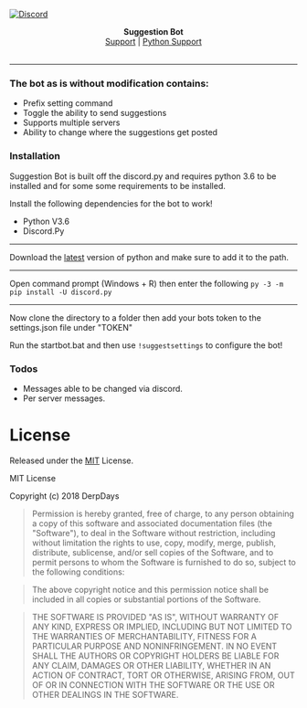 [![Discord](https://pm1.narvii.com/6269/935a0c5a463f7c20e91212f9c8e149851d7a8a24_hq.jpg)](http://discord.gg/8nG3FkS/)

<p align="center">
  <b>Suggestion Bot</b><br>
  <a href="http://discord.gg/8nG3FkS/">Support</a> |
  <a href="https://discord.gg/r3sSKJJ">Python Support</a>
  <br><br>
</p>

---

### The bot as is without modification contains:
* Prefix setting command
* Toggle the ability to send suggestions
* Supports multiple servers
* Ability to change where the suggestions get posted


### Installation

Suggestion Bot is built off the discord.py and requires python 3.6 to be installed and for some some requirements to be installed.

Install the following dependencies for the bot to work!


- Python V3.6
- Discord.Py

---
Download the [latest](https://www.python.org/downloads/) version of python and make sure to add it to the path.

---

Open command prompt (Windows + R) then enter the following ```py -3 -m pip install -U discord.py```

---

Now clone the directory to a folder then add your bots token to the settings.json file under "TOKEN"

Run the startbot.bat and then use `!suggestsettings` to configure the bot!

### Todos

 - Messages able to be changed via discord.
 - Per server messages.

# License

Released under the [MIT](https://en.wikipedia.org/wiki/MIT_License) License.

MIT License

Copyright (c) 2018 DerpDays

>Permission is hereby granted, free of charge, to any person obtaining a copy
of this software and associated documentation files (the "Software"), to deal
in the Software without restriction, including without limitation the rights
to use, copy, modify, merge, publish, distribute, sublicense, and/or sell
copies of the Software, and to permit persons to whom the Software is
furnished to do so, subject to the following conditions:

> The above copyright notice and this permission notice shall be included in all
copies or substantial portions of the Software.

> THE SOFTWARE IS PROVIDED "AS IS", WITHOUT WARRANTY OF ANY KIND, EXPRESS OR
IMPLIED, INCLUDING BUT NOT LIMITED TO THE WARRANTIES OF MERCHANTABILITY,
FITNESS FOR A PARTICULAR PURPOSE AND NONINFRINGEMENT. IN NO EVENT SHALL THE
AUTHORS OR COPYRIGHT HOLDERS BE LIABLE FOR ANY CLAIM, DAMAGES OR OTHER
LIABILITY, WHETHER IN AN ACTION OF CONTRACT, TORT OR OTHERWISE, ARISING FROM,
OUT OF OR IN CONNECTION WITH THE SOFTWARE OR THE USE OR OTHER DEALINGS IN THE
SOFTWARE.
